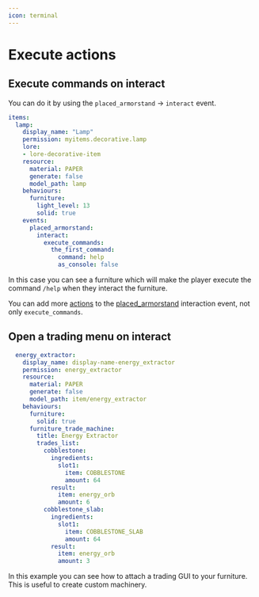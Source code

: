 ```yaml
---
icon: terminal
---
```


# Execute actions

## Execute commands on interact

You can do it by using the `placed_armorstand` -> `interact` event.

```yaml
items:
  lamp:
    display_name: "Lamp"
    permission: myitems.decorative.lamp
    lore:
    - lore-decorative-item
    resource:
      material: PAPER
      generate: false
      model_path: lamp
    behaviours:
      furniture:
        light_level: 13
        solid: true
    events:
      placed_armorstand:
        interact:
          execute_commands:
            the_first_command:
              command: help
              as_console: false
```

In this case you can see a furniture which will make the player execute the command `/help` when they interact the furniture.

You can add more [actions](../item-properties/actions/actions.md) to the [placed\_armorstand](../item-properties/events/) interaction event, not only `execute_commands`.

## Open a trading menu on interact

```yaml
  energy_extractor:
    display_name: display-name-energy_extractor
    permission: energy_extractor
    resource:
      material: PAPER
      generate: false
      model_path: item/energy_extractor
    behaviours:
      furniture:
        solid: true
      furniture_trade_machine:
        title: Energy Extractor
        trades_list:
          cobblestone:
            ingredients:
              slot1:
                item: COBBLESTONE
                amount: 64
            result:
              item: energy_orb
              amount: 6
          cobblestone_slab:
            ingredients:
              slot1:
                item: COBBLESTONE_SLAB
                amount: 64
            result:
              item: energy_orb
              amount: 3
```

In this example you can see how to attach a trading GUI to your furniture. This is useful to create custom machinery.
